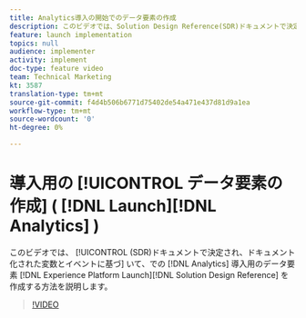 ```yaml
---
title: Analytics導入の開始でのデータ要素の作成
description: このビデオでは、Solution Design Reference(SDR)ドキュメントで決定され、ドキュメント化された変数とイベントに基づいて、Analyticsの導入時にAnalyticsのデータ要素を作成する方法を示します。
feature: launch implementation
topics: null
audience: implementer
activity: implement
doc-type: feature video
team: Technical Marketing
kt: 3587
translation-type: tm+mt
source-git-commit: f4d4b506b6771d75402de54a471e437d81d9a1ea
workflow-type: tm+mt
source-wordcount: '0'
ht-degree: 0%

---
```



# 導入用の [!UICONTROL データ要素の作成] ( [!DNL Launch][!DNL Analytics] )

このビデオでは、 [!UICONTROL (SDR)ドキュメントで決定され、ドキュメント化された変数とイベントに基づ] いて、での [!DNL Analytics] 導入用のデータ要素 [!DNL Experience Platform Launch][!DNL Solution Design Reference] を作成する方法を説明します。

>[!VIDEO](https://video.tv.adobe.com/v/28760/?quality=12)
